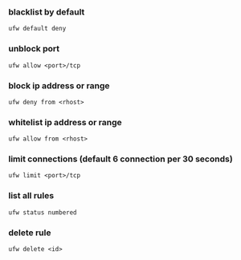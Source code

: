 ### blacklist by default
```
ufw default deny
```

### unblock port
```
ufw allow <port>/tcp
```

### block ip address or range
```
ufw deny from <rhost>
```

### whitelist ip address or range
```
ufw allow from <rhost>
```

### limit connections (default 6 connection per 30 seconds)
```
ufw limit <port>/tcp
```

### list all rules
```
ufw status numbered
```

### delete rule
```
ufw delete <id>
```

